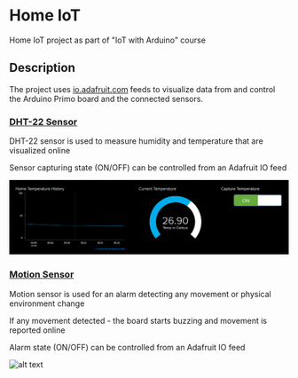 # Home IoT
Home IoT project as part of "IoT with Arduino" course

## Description
The project uses [io.adafruit.com](https://io.adafruit.com) feeds to visualize data from and control the Arduino Primo board and the connected sensors.

### [DHT-22 Sensor](https://www.robotev.com/product_info.php?cPath=1_29&products_id=304)
DHT-22 sensor is used to measure humidity and temperature that are visualized online

Sensor capturing state (ON/OFF) can be controlled from an Adafruit IO feed

![alt text](images/feeds_temp.png "Humidity & Temperature Feeds")

### [Motion Sensor](https://www.robotev.com/product_info.php?cPath=1_29&products_id=179)
Motion sensor is used for an alarm detecting any movement or physical environment change

If any movement detected - the board starts buzzing and movement is reported online

Alarm state (ON/OFF) can be controlled from an Adafruit IO feed

![alt text](images/alarm_temp.png "Alarm Feeds")